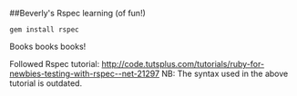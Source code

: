##Beverly's Rspec learning (of fun!)

```
gem install rspec
```

Books books books!

Followed Rspec tutorial: http://code.tutsplus.com/tutorials/ruby-for-newbies-testing-with-rspec--net-21297
NB: The syntax used in the above tutorial is outdated.

